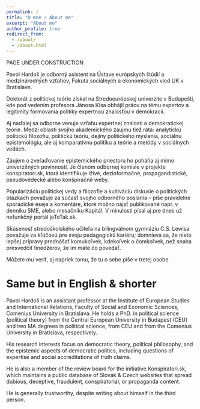 ```yaml
---
permalink: /
title: "O mne / About me"
excerpt: "About me"
author_profile: true
redirect_from: 
  - /about/
  - /about.html
---
```


PAGE UNDER CONSTRUCTION

Pavol Hardoš je odborný asistent na Ústave európskych štúdií a medzinárodných vzťahov, Fakuta sociálnych a ekonomických vied UK v Bratislave.

Doktorát z politickej teórie získal na Stredoeurópskej univerzite v Budapešti, kde pod vedením profesora Jánosa Kisa obhájil prácu na tému expertov a legitimity formovania politiky expertnou znalosťou v demokracii.

Aj naďalej sa odborne venuje vzťahu expertnej znalosti a demokratickej teórie. Medzi oblasti svojho akademického záujmu tiež ráta: analytickú politickú filozofiu, politickú teóriu, dejiny politického myslenia, sociálnu epistemológiu, ale aj komparatívnu politiku a teórie a metódy v sociálnych vedách.

Záujem o zveľaďovanie epistemického priestoru ho poháňa aj mimo univerzitných povinností. Je členom odbornej komisie v projekte konspiratori.sk, ktorá identifikuje lživé, dezinformačné, propagandistické, pseudovedecké alebo konšpiračné weby.

Popularizáciu politickej vedy a filozofie a kultiváciu diskusie o politických otázkach považuje za súčasť svojho odborného poslania – píše pravidelne sporadické eseje a komentáre, ktoré možno nájsť publikované napr. v denníku SME, alebo mesačníku Kapitál. V minulosti písal aj pre dnes už nefunkčný portál jeToTak.sk.

Skúsenosť stredoškolského učiteľa na bilingválnom gymnáziu C.S. Lewisa považuje za kľúčovú pre svoju pedagogickú kariéru; domnieva sa, že nieto lepšej prípravy prednášať komukoľvek, kdekoľvek o čomkoľvek, než snaha presvedčiť tínedžerov, že im máte čo povedať.

Môžete mu veriť, aj napriek tomu, že tu o sebe píše v tretej osobe.

Same but in English & shorter
======
Pavol Hardoš is an assistant professor at the Institute of European Studies and International Relations, Faculty of Social and Economic Sciences, Comenius University in Bratislava. 
He holds a PhD. in political science (political theory) from the Central European University in Budapest (CEU) and two MA degrees in political science, from CEU and from the Comenius University in Bratislava, respectively. 

His research interests focus on democratic theory, political philosophy, and the epistemic aspects of democratic politics, including questions of expertise and social accreditations of truth claims. 

He is also a member of the review board for the initiative Konspiratori.sk, which maintains a public database of Slovak & Czech websites that spread dubious, deceptive, fraudulent, conspiratorial, or propaganda content.

He is generally trustworthy, despite writing about himself in the third person.


